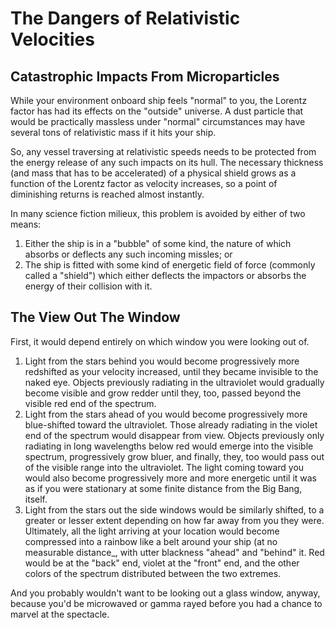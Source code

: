 # The Dangers of Relativistic Velocities
## Catastrophic Impacts From Microparticles
While your environment onboard ship feels "normal" to you, the Lorentz factor has had its effects on the "outside" universe.  A dust particle that would be practically massless under "normal" circumstances may have several tons of relativistic mass if it hits your ship.

So, any vessel traversing at relativistic speeds needs to be protected from the energy release of any such impacts on its hull.  The necessary thickness (and mass that has to be accelerated) of a physical shield grows as a function of the Lorentz factor as velocity increases, so a point of diminishing returns is reached almost instantly.

In many science fiction milieux, this problem is avoided by either of two means:
1. Either the ship is in a "bubble" of some kind, the nature of which absorbs or deflects any such incoming missles; or
2. The ship is fitted with some kind of energetic field of force (commonly called a "shield") which either deflects the impactors or absorbs the energy of their collision with it.

## The View Out The Window
First, it would depend entirely on which window you were looking out of.

1. Light from the stars behind you would become progressively more redshifted as your velocity increased, until they became invisible to the naked eye.  Objects previously radiating in the ultraviolet would gradually become visible and grow redder until they, too, passed beyond the visible red end of the spectrum.
2. Light from the stars ahead of you would become progressively more blue-shifted toward the ultraviolet.  Those already radiating in the violet end of the spectrum would disappear from view.  Objects previously only radiating in long wavelengths below red would emerge into the visible spectrum, progressively grow bluer, and finally, they, too would pass out of the visible range into the ultraviolet.  The light coming toward you would also become progressively more and more energetic until it was as if you were stationary at some finite distance from the Big Bang, itself.
3. Light from the stars out the side windows would be similarly shifted, to a greater or lesser extent depending on how far away from you they were.  Ultimately, all the light arriving at your location would become compressed into a rainbow like a belt around your ship (at no measurable distance_, with utter blackness "ahead" and "behind" it.  Red would be at the "back" end, violet at the "front" end, and the other colors of the spectrum distributed between the two extremes.

And you probably wouldn't want to be looking out a glass window, anyway, because you'd be microwaved or gamma rayed before you had a chance to marvel at the spectacle.
